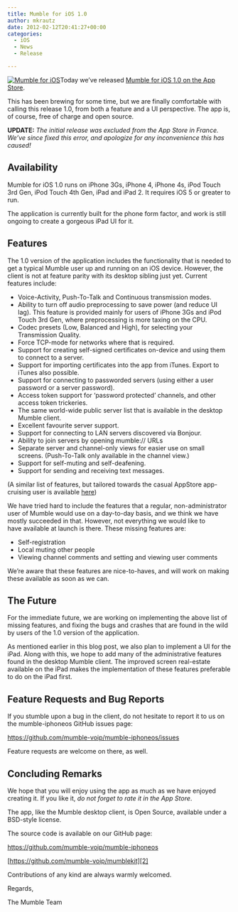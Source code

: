 ```yaml
---
title: Mumble for iOS 1.0
author: mkrautz
date: 2012-02-12T20:41:27+00:00
categories:
  - iOS
  - News
  - Release

---
```

[<img class="alignleft size-full wp-image-210" title="Mumble for iOS" src="http://blog.mumble.info/wp-uploads/2012/02/MumbleAppIcon.png" alt="Mumble for iOS" />][1]Today we&#8217;ve released [Mumble for iOS 1.0 on the App Store][1].

This has been brewing for some time, but we are finally comfortable with calling this release 1.0, from both a feature and a UI perspective. The app is, of course, free of charge and open source.

**UPDATE:** _The initial release was excluded from the App Store in France. We&#8217;ve since fixed this error, and apologize for any inconvenience this has caused!_

_<!--more-->_

## Availability

Mumble for iOS 1.0 runs on iPhone 3Gs, iPhone 4, iPhone 4s, iPod Touch 3rd Gen, iPod Touch 4th Gen, iPad and iPad 2. It requires iOS 5 or greater to run.

The application is currently built for the phone form factor, and work is still ongoing to create a gorgeous iPad UI for it.

## Features

The 1.0 version of the application includes the functionality that is needed to get a typical Mumble user up and running on an iOS device. However, the client is not at feature parity with its desktop sibling just yet. Current features include:

  * Voice-Activity, Push-To-Talk and Continuous transmission modes.
  * Ability to turn off audio preprocessing to save power (and reduce UI lag). This feature is provided mainly for users of iPhone 3Gs and iPod Touch 3rd Gen, where preprocessing is more taxing on the CPU.
  * Codec presets (Low, Balanced and High), for selecting your Transmission Quality.
  * Force TCP-mode for networks where that is required.
  * Support for creating self-signed certificates on-device and using them to connect to a server.
  * Support for importing certificates into the app from iTunes. Export to iTunes also possible.
  * Support for connecting to passworded servers (using either a user password or a server password).
  * Access token support for &#8216;password protected&#8217; channels, and other access token trickeries.
  * The same world-wide public server list that is available in the desktop Mumble client.
  * Excellent favourite server support.
  * Support for connecting to LAN servers discovered via Bonjour.
  * Ability to join servers by opening mumble:// URLs
  * Separate server and channel-only views for easier use on small screens. (Push-To-Talk only available in the channel view.)
  * Support for self-muting and self-deafening.
  * Support for sending and receiving text messages.

(A similar list of features, but tailored towards the casual AppStore app-cruising user is available [here][1])

We have tried hard to include the features that a regular, non-administrator user of Mumble would use on a day-to-day basis, and we think we have mostly succeeded in that. However, not everything we would like to have available at launch is there. These missing features are:

  * Self-registration
  * Local muting other people
  * Viewing channel comments and setting and viewing user comments

We&#8217;re aware that these features are nice-to-haves, and will work on making these available as soon as we can.

## The Future

For the immediate future, we are working on implementing the above list of missing features, and fixing the bugs and crashes that are found in the wild by users of the 1.0 version of the application.

As mentioned earlier in this blog post, we also plan to implement a UI for the iPad. Along with this, we hope to add many of the administrative features found in the desktop Mumble client. The improved screen real-estate available on the iPad makes the implementation of these features preferable to do on the iPad first.

## Feature Requests and Bug Reports

If you stumble upon a bug in the client, do not hesitate to report it to us on the mumble-iphoneos GitHub issues page:

<https://github.com/mumble-voip/mumble-iphoneos/issues>

Feature requests are welcome on there, as well.

## Concluding Remarks

We hope that you will enjoy using the app as much as we have enjoyed creating it. If you like it, _do not forget to rate it in the App Store_.

The app, like the Mumble desktop client, is Open Source, available under a BSD-style license.

The source code is available on our GitHub page:

<https://github.com/mumble-voip/mumble-iphoneos>
  
[https://github.com/mumble-voip/mumblekit][2]

Contributions of any kind are always warmly welcomed.

Regards,
  
The Mumble Team

 [1]: http://itunes.apple.com/us/app/mumble/id443472808?mt=8
 [2]: https://github.com/mumble-voip/mumble-iphoneos